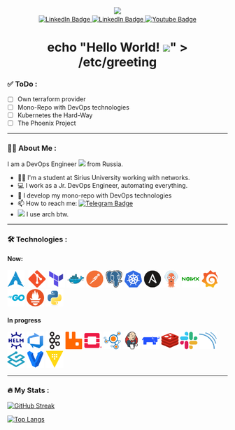 <div id="header" align="center">
  <img src="https://media.giphy.com/media/v1.Y2lkPWVjZjA1ZTQ3M2NkdHI4NzMxZHd2czNrdG80Y2lhazB2NmI0ODV6bmJnMWt0NnlpdSZlcD12MV9zdGlja2Vyc19zZWFyY2gmY3Q9cw/tJfMvvTbPMijF4Hbmq/giphy.gif" width="500"/>
  <div id="badges">
  <a href="https://t.me/Safin_Daniel">
    <img src="https://img.shields.io/badge/Telegram-blue?style=for-the-badge&logo=telegram&logoColor=white" alt="LinkedIn Badge"/>
  </a>
  <a href="https://www.linkedin.com/in/daniel-safin-57b653367/">
    <img src="https://img.shields.io/badge/LinkedIn-3674B5?style=for-the-badge&logo=inspire&logoColor=white" alt="LinkedIn Badge"/>
  </a>
  <a href="https://wiki.archlinux.org/title/User:Soks">
    <img src="https://img.shields.io/badge/ArchLinux-093FB4?style=for-the-badge&logo=archlinux&logoColor=white" alt="Youtube Badge"/>
  </a>
  </div>
  <h1>
  echo "Hello World!
  <img src="https://media.giphy.com/media/hvRJCLFzcasrR4ia7z/giphy.gif" width="30px"/>" > /etc/greeting
  </h1>
</div>

### :white_check_mark: ToDo :

- [ ] Own terraform provider
- [ ] Mono-Repo with DevOps technologies
- [ ] Kubernetes the Hard-Way
- [ ] The Phoenix Project

---

### :man_technologist: About Me :
I am a DevOps Engineer <img src="https://media.giphy.com/media/WUlplcMpOCEmTGBtBW/giphy.gif" width="30"> from Russia.

- :man_student: I'm a student at Sirius University working with networks.
- :computer: I work as a Jr. DevOps Engineer, automating everything.
- :floppy_disk: I develop my mono-repo with DevOps technologies
- :mailbox: How to reach me: [![Telegram Badge](https://img.shields.io/badge/Daniel-blue?style=flat&logo=telegram&logoColor=white)](https://t.me/Safin_Daniel)
- <img src="https://cdn0.iconfinder.com/data/icons/flat-round-system/512/archlinux-512.png" width="18px"/> I use arch btw.

---

### :hammer_and_wrench: Technologies :
#### Now:
<div>
  <img src="./src/archlinux-original.svg" title="archlinux" alt="archlinux" width="40" height="40"/>&nbsp;
  <img src="./src/git-original.svg" title="Git" **alt="Git" width="40" height="40"/>
  <img src="./src/terraform-original.svg" title="terraform" **alt="terraform" width="40" height="40"/>
  <img src="./src/docker-original.svg" title="docker" **alt="docker" width="40" height="40"/>
  <img src="./src/postman-original.svg" title="postman" **alt="postman" width="40" height="40"/>
  <img src="./src/postgresql-original.svg" title="postgresql" **alt="postgresql" width="40" height="40"/>
  <img src="./src/kubernetes-original.svg" title="kubernetes" **alt="kubernetes" width="40" height="40"/>
  <img src="./src/ansible-original.svg" title="ansible" **alt="ansible" width="40" height="40"/>
  <img src="./src/argocd-original.svg" title="argocd" **alt="argocd" width="40" height="40"/>
  <img src="./src/nginx-original.svg" title="nginx" **alt="nginx" width="40" height="40"/>
  <img src="./src/grafana-original.svg" title="grafana" **alt="grafana" width="40" height="40"/>
  <img src="./src/go-original.svg" title="go" **alt="go" width="40" height="40"/>
  <img src="./src/prometheus-original.svg" title="prometheus" **alt="prometheus" width="40" height="40"/>
  <img src="./src/python-original.svg" title="python" **alt="python" width="40" height="40"/>
</div>

#### In progress
<div>
  <img src="./src/helm-original.svg" title="helm" **alt="helm" width="40" height="40"/>
  <img src="./src/azuredevops-original.svg" title="azuredevops" **alt="azuredevops" width="40" height="40"/>
  <img src="./src/apachekafka-original.svg" title="apachekafka" **alt="apachekafka" width="40" height="40"/>
  <img src="./src/rabbitmq-original.svg" title="rabbitmq" **alt="rabbitmq" width="40" height="40"/>
  <img src="./src/openstack-original.svg" title="openstack" **alt="openstack" width="40" height="40"/>
  <img src="./src/networkx-original.svg" title="networkx" **alt="networkx" width="40" height="40"/>
  <img src="./src/jenkins-original.svg" title="jenkins" **alt="jenkins" width="40" height="40"/>
  <img src="./src/rancher-original.svg" title="rancher" **alt="rancher" width="40" height="40"/>
  <img src="./src/redis-original.svg" title="redis" **alt="redis" width="40" height="40"/>
  <img src="./src/slack-original.svg" title="slack" **alt="slack" width="40" height="40"/>
  <img src="./src/sonarqube-original.svg" title="sonarqube" **alt="sonarqube" width="40" height="40"/>
  <img src="./src/traefikproxy-original.svg" title="traefikproxy" **alt="traefikproxy" width="40" height="40"/>
  <img src="./src/vagrant-original.svg" title="vagrant" **alt="vagrant" width="40" height="40"/>
  <img src="./src/vault-original.svg" title="vault" **alt="vault" width="40" height="40"/>
</div>

<!-- 
for i in []:
    tech = i.split("/")[-1]
    print(f"<img src=\"{i}/{tech}-original.svg\" title=\"{tech}\" **alt=\"{tech}\" width=\"40\" height=\"40\"/>")
 -->

---
### :fire: My Stats :

[![GitHub Streak](https://github-readme-streak-stats.herokuapp.com?user=saksons&theme=tokyonight&short_numbers=true)](https://git.io/streak-stats)

[![Top Langs](https://github-readme-stats.vercel.app/api/top-langs/?username=saksons&layout=compact&theme=tokyonight)](https://github.com/anuraghazra/github-readme-stats)